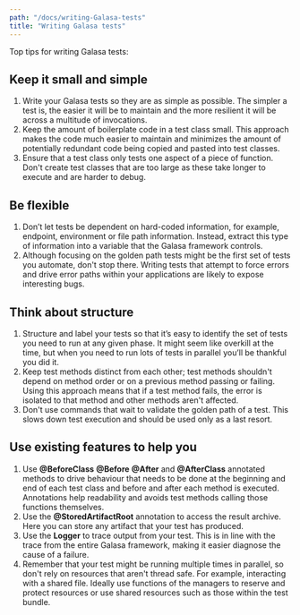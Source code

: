 ```yaml
---
path: "/docs/writing-Galasa-tests"
title: "Writing Galasa tests"
---
```


Top tips for writing Galasa tests:

## Keep it small and simple

1.	Write your Galasa tests so they are as simple as possible. The simpler a test is, the easier it will be to maintain and the more resilient it will be across a multitude of invocations. 
2.	Keep the amount of boilerplate code in a test class small. This approach makes the code much easier to maintain and minimizes the amount of potentially redundant code being copied and pasted into test classes. 
3.	Ensure that a test class only tests one aspect of a piece of function.  Don't create test classes that are too large as these take longer to execute and are harder to debug.

## Be flexible 

1.	Don’t let tests be dependent on hard-coded information, for example, endpoint, environment or file path information. Instead, extract this type of information into a variable that the Galasa framework controls. 
2.	Although focusing on the golden path tests might be the first set of tests you automate, don't stop there. Writing tests that attempt to force errors and drive error paths within your applications are likely to expose interesting bugs. 


## Think about structure

1.	Structure and label your tests so that it’s easy to identify the set of tests you need to run at any given phase. It might seem like overkill at the time, but when you need to run lots of tests in parallel you’ll be thankful you did it. 
2.	Keep test methods distinct from each other; test methods shouldn't depend on method order or on a previous method passing or failing. Using this approach means that if a test method fails, the error is isolated to that method and other methods aren't affected.
3. Don't use commands that wait to validate the golden path of a test. This slows down test execution and should be used only as a last resort.

## Use existing features to help you

1. Use **@BeforeClass** **@Before** **@After** and **@AfterClass** annotated methods to drive behaviour that needs to be done at the beginning and end of each test class and before and after each method is executed. Annotations help readability and avoids test methods calling those functions themselves.
2. Use the **@StoredArtifactRoot** annotation to access the result archive. Here you can store any artifact that your test has produced. 
3. Use the **Logger** to trace output from your test.  This is in line with the trace from the entire Galasa framework, making it easier diagnose the cause of a failure.  
4. Remember that your test might be running multiple times in parallel, so don't rely on resources that aren't thread safe.  For example, interacting with a shared file.  Ideally use functions of the managers to reserve and protect resources or use shared resources such as those within the test bundle.
